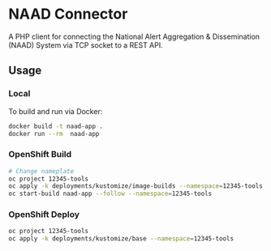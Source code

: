 # NAAD Connector
A PHP client for connecting the National Alert Aggregation & Dissemination (NAAD) System via TCP socket to a REST API.

## Usage

### Local
To build and run via Docker:
```sh
docker build -t naad-app .
docker run --rm  naad-app
```

### OpenShift Build
```sh
# Change nameplate 
oc project 12345-tools
oc apply -k deployments/kustomize/image-builds --namespace=12345-tools
oc start-build naad-app --follow --namespace=12345-tools
```

### OpenShift Deploy
```sh
oc project 12345-tools
oc apply -k deployments/kustomize/base --namespace=12345-tools
```